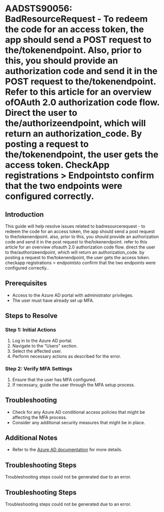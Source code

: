 # AADSTS90056: BadResourceRequest - To redeem the code for an access token, the app should send a POST request to the/tokenendpoint. Also, prior to this, you should provide an authorization code and send it in the POST request to the/tokenendpoint. Refer to this article for an overview ofOAuth 2.0 authorization code flow. Direct the user to the/authorizeendpoint, which will return an authorization\_code. By posting a request to the/tokenendpoint, the user gets the access token. CheckApp registrations > Endpointsto confirm that the two endpoints were configured correctly.

## Introduction

This guide will help resolve issues related to badresourcerequest - to redeem
the code for an access token, the app should send a post request to
the/tokenendpoint. also, prior to this, you should provide an authorization code
and send it in the post request to the/tokenendpoint. refer to this article for
an overview ofoauth 2.0 authorization code flow. direct the user to
the/authorizeendpoint, which will return an authorization\_code. by posting a
request to the/tokenendpoint, the user gets the access token. checkapp
registrations > endpointsto confirm that the two endpoints were configured
correctly..

## Prerequisites

* Access to the Azure AD portal with administrator privileges.
* The user must have already set up MFA.

## Steps to Resolve

### Step 1: Initial Actions

1. Log in to the Azure AD portal.
2. Navigate to the "Users" section.
3. Select the affected user.
4. Perform necessary actions as described for the error.

### Step 2: Verify MFA Settings

1. Ensure that the user has MFA configured.
2. If necessary, guide the user through the MFA setup process.

## Troubleshooting

* Check for any Azure AD conditional access policies that might be affecting the
  MFA process.
* Consider any additional security measures that might be in place.

## Additional Notes

* Refer to the
  [Azure AD documentation](https://learn.microsoft.com/en-us/azure/active-directory/)
  for more details.

## Troubleshooting Steps

Troubleshooting steps could not be generated due to an error.

## Troubleshooting Steps

Troubleshooting steps could not be generated due to an error.
